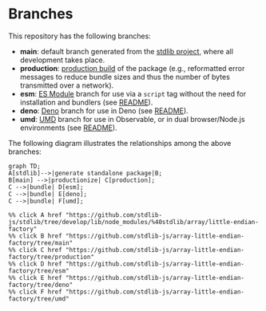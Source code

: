 <!--

@license Apache-2.0

Copyright (c) 2022 The Stdlib Authors.

Licensed under the Apache License, Version 2.0 (the "License");
you may not use this file except in compliance with the License.
You may obtain a copy of the License at

    http://www.apache.org/licenses/LICENSE-2.0

Unless required by applicable law or agreed to in writing, software
distributed under the License is distributed on an "AS IS" BASIS,
WITHOUT WARRANTIES OR CONDITIONS OF ANY KIND, either express or implied.
See the License for the specific language governing permissions and
limitations under the License.

-->

# Branches

This repository has the following branches:

-   **main**: default branch generated from the [stdlib project][stdlib-url], where all development takes place.
-   **production**: [production build][production-url] of the package (e.g., reformatted error messages to reduce bundle sizes and thus the number of bytes transmitted over a network).
-   **esm**: [ES Module][esm-url] branch for use via a `script` tag without the need for installation and bundlers (see [README][esm-readme]).
-   **deno**: [Deno][deno-url] branch for use in Deno (see [README][deno-readme]).
-   **umd**: [UMD][umd-url] branch for use in Observable, or in dual browser/Node.js environments (see [README][umd-readme]).

The following diagram illustrates the relationships among the above branches:

```mermaid
graph TD;
A[stdlib]-->|generate standalone package|B;
B[main] -->|productionize| C[production];
C -->|bundle| D[esm];
C -->|bundle| E[deno];
C -->|bundle| F[umd];

%% click A href "https://github.com/stdlib-js/stdlib/tree/develop/lib/node_modules/%40stdlib/array/little-endian-factory"
%% click B href "https://github.com/stdlib-js/array-little-endian-factory/tree/main"
%% click C href "https://github.com/stdlib-js/array-little-endian-factory/tree/production"
%% click D href "https://github.com/stdlib-js/array-little-endian-factory/tree/esm"
%% click E href "https://github.com/stdlib-js/array-little-endian-factory/tree/deno"
%% click F href "https://github.com/stdlib-js/array-little-endian-factory/tree/umd"
```

[stdlib-url]: https://github.com/stdlib-js/stdlib/tree/develop/lib/node_modules/%40stdlib/array/little-endian-factory
[production-url]: https://github.com/stdlib-js/array-little-endian-factory/tree/production
[deno-url]: https://github.com/stdlib-js/array-little-endian-factory/tree/deno
[deno-readme]: https://github.com/stdlib-js/array-little-endian-factory/blob/deno/README.md
[umd-url]: https://github.com/stdlib-js/array-little-endian-factory/tree/umd
[umd-readme]: https://github.com/stdlib-js/array-little-endian-factory/blob/umd/README.md
[esm-url]: https://github.com/stdlib-js/array-little-endian-factory/tree/esm
[esm-readme]: https://github.com/stdlib-js/array-little-endian-factory/blob/esm/README.md